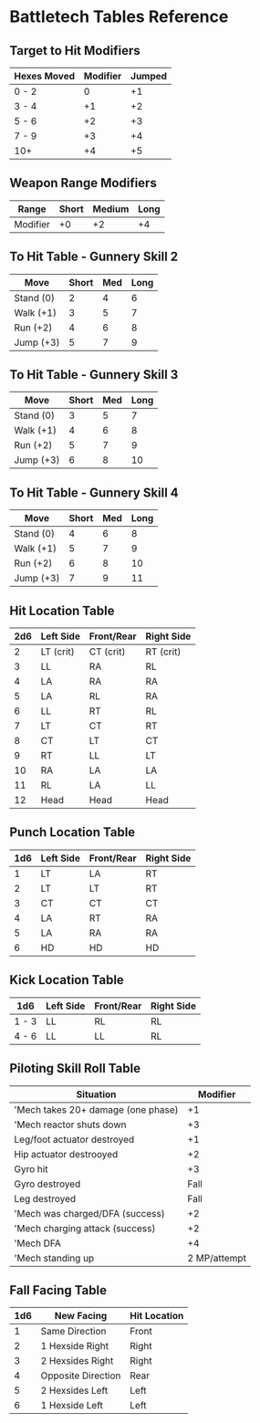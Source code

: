 # Battletech Tables Reference

## Target to Hit Modifiers

Hexes Moved | Modifier | Jumped
----------- | -------- | ------
0 - 2 | 0 | +1
3 - 4 | +1 | +2 
5 - 6 | +2 | +3
7 - 9 | +3 | +4
10+ | +4 | +5


## Weapon Range Modifiers

Range | Short | Medium | Long 
----- | ----- | ------ | ----
Modifier | +0 | +2 | +4


## To Hit Table - Gunnery Skill 2 

Move | Short | Med | Long
---- | ----- | --- | ---- 
Stand (0) | 2 | 4 | 6
Walk (+1) | 3 | 5 | 7
Run (+2)  | 4 | 6 | 8
Jump (+3) | 5 | 7 | 9


## To Hit Table - Gunnery Skill 3 

Move | Short | Med | Long
---- | ----- | --- | ---- 
Stand (0) | 3 | 5 | 7
Walk (+1) | 4 | 6 | 8
Run (+2)  | 5 | 7 | 9
Jump (+3) | 6 | 8 | 10


## To Hit Table - Gunnery Skill 4

Move | Short | Med | Long
---- | ----- | --- | ---- 
Stand (0) | 4 | 6 | 8
Walk (+1) | 5 | 7 | 9
Run (+2)  | 6 | 8 | 10
Jump (+3) | 7 | 9 | 11


## Hit Location Table

2d6 | Left Side | Front/Rear | Right Side
--- | --------- | ---------- | ----------
2  | LT (crit) | CT (crit) | RT (crit) 
3  | LL   | RA | RL
4  | LA   | RA | RA
5  | LA   | RL | RA
6  | LL   | RT | RL
7  | LT   | CT | RT
8  | CT   | LT | CT
9  | RT   | LL | LT
10 | RA   | LA | LA
11 | RL   | LA | LL
12 | Head | Head | Head


## Punch Location Table

1d6 | Left Side | Front/Rear | Right Side
--- | --------- | ---------- | ----------
1 | LT | LA | RT
2 | LT | LT | RT
3 | CT | CT | CT
4 | LA | RT | RA
5 | LA | RA | RA
6 | HD | HD | HD


## Kick Location Table

1d6 | Left Side | Front/Rear | Right Side
--- | --------- | ---------- | ----------
1 - 3 | LL | RL | RL
4 - 6 | LL | LL | RL


## Piloting Skill Roll Table
Situation | Modifier
--------- | --------
'Mech takes 20+ damage (one phase) | +1
'Mech reactor shuts down | +3
Leg/foot actuator destroyed | +1 
Hip actuator destrooyed | +2
Gyro hit | +3
Gyro destroyed | Fall
Leg destroyed | Fall
'Mech was charged/DFA (success) | +2
'Mech charging attack (success) | +2
'Mech DFA | +4
'Mech standing up | 2 MP/attempt


## Fall Facing Table

1d6 | New Facing | Hit Location
--- | ---------- | ------------
1 | Same Direction | Front
2 | 1 Hexside Right | Right
3 | 2 Hexsides Right | Right
4 | Opposite Direction | Rear
5 | 2 Hexsides Left | Left
6 | 1 Hexside Left | Left
